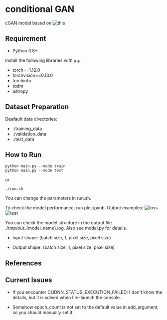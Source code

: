# conditional GAN

cGAN model based on ![this](https://github.com/eriklindernoren/PyTorch-GAN)

## Requirement

- Python 3.8+

Install the following libraries with `pip`.
- torch==1.12.0
- torchvision==0.13.0
- torchinfo
- tqdm
- astropy

## Dataset Preparation

Deafault data directories:
- ./training_data
- ./validation_data
- ./test_data

## How to Run

```
python main.py --mode train
python main.py --mode test
```
or

```
./run.sh
```
You can change the parameters in run.sh.


To check the model performance, run plot.ipynb. Output examples:
![loss](https://github.com/knmoriwaki/MergerTree-to-SFR/blob/images/loss.png) ![test](https://github.com/knmoriwaki/MergerTree-to-SFR/blob/images/test.png)

You can check the model structure in the output file ./tmp/out_{model_name}.log. Also see model.py for details. 


- Input shape: (batch size, 1, pixel size, pixel size)

- Output shape: (batch size, 1, pixel size, pixel size)


## References


## Current Issues

- If you encounter CUDNN_STATUS_EXECUTION_FAILED:
I don't know the details, but it is solved when I re-launch the console.

- Somehow epoch_count is not set to the default value in add_argument, so you should manually set it.







